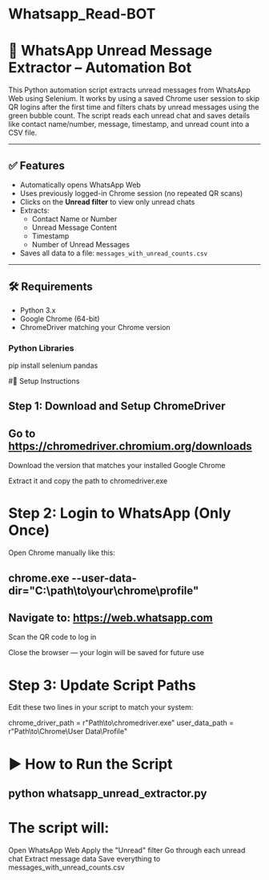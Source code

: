 # Whatsapp_Read-BOT

# 📲 WhatsApp Unread Message Extractor – Automation Bot

This Python automation script extracts unread messages from WhatsApp Web using Selenium. It works by using a saved Chrome user session to skip QR logins after the first time and filters chats by unread messages using the green bubble count. The script reads each unread chat and saves details like contact name/number, message, timestamp, and unread count into a CSV file.

---

## ✅ Features

- Automatically opens WhatsApp Web
- Uses previously logged-in Chrome session (no repeated QR scans)
- Clicks on the **Unread filter** to view only unread chats
- Extracts:
  - Contact Name or Number
  - Unread Message Content
  - Timestamp
  - Number of Unread Messages
- Saves all data to a file: `messages_with_unread_counts.csv`

---

## 🛠 Requirements

- Python 3.x
- Google Chrome (64-bit)
- ChromeDriver matching your Chrome version

### Python Libraries

pip install selenium pandas

#🔧 Setup Instructions
## Step 1: Download and Setup ChromeDriver
## Go to https://chromedriver.chromium.org/downloads

Download the version that matches your installed Google Chrome

Extract it and copy the path to chromedriver.exe


# Step 2: Login to WhatsApp (Only Once)
Open Chrome manually like this:

## chrome.exe --user-data-dir="C:\path\to\your\chrome\profile"
## Navigate to: https://web.whatsapp.com

Scan the QR code to log in

Close the browser — your login will be saved for future use

# Step 3: Update Script Paths
Edit these two lines in your script to match your system:

chrome_driver_path = r"Path\to\chromedriver.exe"
user_data_path = r"Path\to\Chrome\User Data\Profile"

# ▶️ How to Run the Script

## python whatsapp_unread_extractor.py


# The script will:
Open WhatsApp Web
Apply the "Unread" filter
Go through each unread chat
Extract message data
Save everything to messages_with_unread_counts.csv

